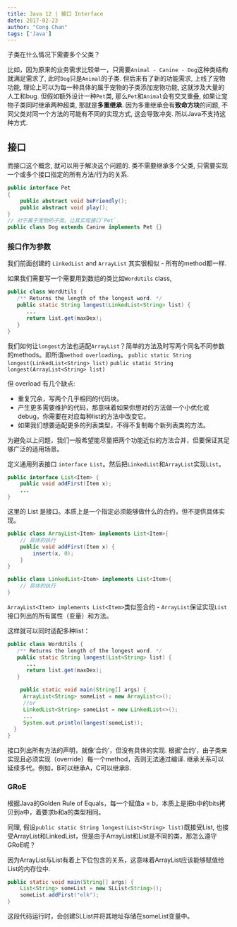 ```yaml
---
title: Java 12 | 接口 Interface
date: 2017-02-23
author: "Cong Chan"
tags: ['Java']
---
```

子类在什么情况下需要多个父类？
<!-- more -->
比如，因为原来的业务需求比较单一，只需要`Animal - Canine - Dog`这种类结构就满足需求了, 此时`Dog`只是`Animal`的子类. 但后来有了新的功能需求, 上线了宠物功能, 理论上可以为每一种具体的属于宠物的子类添加宠物功能, 这就涉及大量的人工和bug. 但假如额外设计一种`Pet`类, 那么`Pet`和`Animal`会有交叉重叠, 如果让宠物子类同时继承两种超类, 那就是**多重继承**. 因为多重继承会有**致命方块**的问题, 不同父类对同一个方法的可能有不同的实现方式, 这会导致冲突. 所以Java不支持这种方式.

## 接口
而接口这个概念, 就可以用于解决这个问题的. 类不需要继承多个父类, 只需要实现一个或多个接口指定的所有方法/行为的关系.
```java
public interface Pet
{
    public abstract void beFriendly();
    public abstract void play();
}
// 对于属于宠物的子类，让其实现接口`Pet`.
public class Dog extends Canine implements Pet {}
```

### 接口作为参数
我们前面创建的 `LinkedList` and `ArrayList` 其实很相似 - 所有的method都一样.

如果我们需要写一个需要用到数组的类比如`WordUtils` class,
```java
public class WordUtils {
   /** Returns the length of the longest word. */
   public static String longest(LinkedList<String> list) {
      ...
      return list.get(maxDex);
   }
}
```
我们如何让`longest`方法也适配`ArrayList`？简单的方法及时写两个同名不同参数的methods。即所谓`method overloading`。
`public static String longest(LinkedList<String> list)`
`public static String longest(ArrayList<String> list)`

但 overload 有几个缺点:
* 重复冗余，写两个几乎相同的代码块。
* 产生更多需要维护的代码，那意味着如果你想对的方法做一个小优化或debug，你需要在对应每种list的方法中改变它。
* 如果我们想要适配更多的列表类型，不得不复制每个新列表类的方法。

为避免以上问题，我们一般希望能尽量把两个功能近似的方法合并，但要保证其足够广泛的适用场景。

定义通用列表接口 `interface List`。然后把`LinkedList`和`ArrayList`实现`List`。
```java
public interface List<Item> {
    public void addFirst(Item x);
    ...
}
```
这里的 List 是接口。本质上是一个指定必须能够做什么的合约，但不提供具体实现。
```java
public class ArrayList<Item> implements List<Item>{
    // 具体的执行
    public void addFirst(Item x) {
        insert(x, 0);
    }
}

public class LinkedList<Item> implements List<Item>{
    // 具体的执行
}
```
`ArrayList<Item> implements List<Item>`类似签合约 - `ArrayList`保证实现`List`接口列出的所有属性（变量）和方法。

这样就可以同时适配多种list：
```java
public class WordUtils {
   /** Returns the length of the longest word. */
   public static String longest(List<String> list) {
      ...
      return list.get(maxDex);
   }

    public static void main(String[] args) {
     ArrayList<String> someList = new ArrayList<>();
     //or
     LinkedList<String> someList = new LinkedList<>();
     ...
     System.out.println(longest(someList));
  }
}
```
接口列出所有方法的声明，就像‘合约’，但没有具体的实现. 根据‘合约’，由子类来实现且必须实现（override）每一个method，否则无法通过编译. 继承关系可以延续多代。例如，B可以继承A，C可以继承B.

### GRoE
根据Java的Golden Rule of Equals，每一个赋值a = b，本质上是把b中的bits拷贝到a中，着要求b和a的类型相同。

同理, 假设`public static String longest(List<String> list)`既接受List, 也接受ArrayList和LinkedList，但是由于ArrayList和List是不同的类，那怎么遵守GRoE呢？

因为ArrayList与List有着上下位包含的关系，这意味着ArrayList应该能够赋值给List的内存位中.
```java
public static void main(String[] args) {
    List<String> someList = new SLList<String>();
    someList.addFirst("elk");
}
```
这段代码运行时，会创建SLList并将其地址存储在someList变量中。
